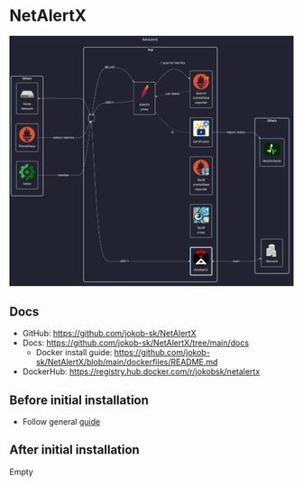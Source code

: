 # NetAlertX

![diagram](../../docs/diagrams/out/apps/netalertx.png)

## Docs

- GitHub: <https://github.com/jokob-sk/NetAlertX>
- Docs: <https://github.com/jokob-sk/NetAlertX/tree/main/docs>
    - Docker install guide: <https://github.com/jokob-sk/NetAlertX/blob/main/dockerfiles/README.md>
- DockerHub: <https://registry.hub.docker.com/r/jokobsk/netalertx>

## Before initial installation

- Follow general [guide](../../docs/Checklist%20for%20new%20docker-apps.md)

## After initial installation

Empty
